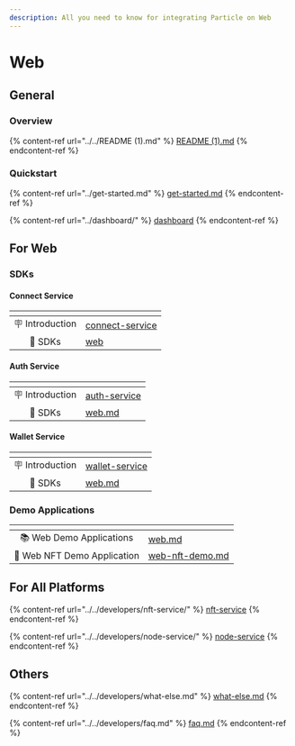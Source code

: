 ```yaml
---
description: All you need to know for integrating Particle on Web
---
```


# Web

## General

### Overview

{% content-ref url="../../README (1).md" %}
[README (1).md](<../../README (1).md>)
{% endcontent-ref %}

### Quickstart

{% content-ref url="../get-started.md" %}
[get-started.md](../get-started.md)
{% endcontent-ref %}

{% content-ref url="../dashboard/" %}
[dashboard](../dashboard/)
{% endcontent-ref %}

## For Web

### SDKs

#### Connect Service

<table data-view="cards"><thead><tr><th align="center"></th><th data-hidden data-card-target data-type="content-ref"></th></tr></thead><tbody><tr><td align="center">🪧 Introduction</td><td><a href="../../developers/connect-service/">connect-service</a></td></tr><tr><td align="center">📕 SDKs</td><td><a href="../../developers/connect-service/sdks/web/">web</a></td></tr></tbody></table>

#### Auth Service

<table data-view="cards"><thead><tr><th align="center"></th><th data-hidden data-card-target data-type="content-ref"></th></tr></thead><tbody><tr><td align="center">🪧 Introduction</td><td><a href="../../developers/auth-service/">auth-service</a></td></tr><tr><td align="center">📕 SDKs</td><td><a href="../../developers/auth-service/sdks/web.md">web.md</a></td></tr></tbody></table>

#### Wallet Service

<table data-view="cards"><thead><tr><th align="center"></th><th data-hidden data-card-target data-type="content-ref"></th></tr></thead><tbody><tr><td align="center">🪧 Introduction</td><td><a href="../../developers/wallet-service/">wallet-service</a></td></tr><tr><td align="center">📕 SDKs</td><td><a href="../../developers/wallet-service/sdks/web.md">web.md</a></td></tr></tbody></table>

### Demo Applications

<table data-card-size="large" data-view="cards"><thead><tr><th align="center"></th><th data-hidden data-card-target data-type="content-ref"></th></tr></thead><tbody><tr><td align="center">📚 Web Demo Applications</td><td><a href="../../developers/demo-applications/web.md">web.md</a></td></tr><tr><td align="center">💎 Web NFT Demo Application</td><td><a href="../../developers/demo-applications/web-nft-demo.md">web-nft-demo.md</a></td></tr></tbody></table>

## For All Platforms

{% content-ref url="../../developers/nft-service/" %}
[nft-service](../../developers/nft-service/)
{% endcontent-ref %}

{% content-ref url="../../developers/node-service/" %}
[node-service](../../developers/node-service/)
{% endcontent-ref %}

## Others

{% content-ref url="../../developers/what-else.md" %}
[what-else.md](../../developers/what-else.md)
{% endcontent-ref %}

{% content-ref url="../../developers/faq.md" %}
[faq.md](../../developers/faq.md)
{% endcontent-ref %}
